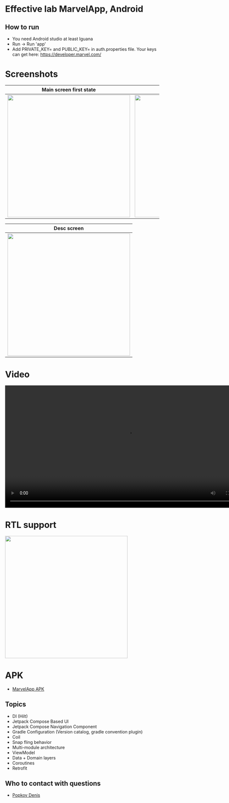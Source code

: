 # Effective lab MarvelApp, Android

## How to run

* You need Android studio at least Iguana
* Run -> Run 'app'
* Add PRIVATE_KEY=<YourPrivateKey> and PUBLIC_KEY=<YourPublicKey> in auth.properties file. Your keys
  can get here: https://developer.marvel.com/

# Screenshots

|                                                Main screen first state                                                 |                                                Main screen second state                                                |
|:----------------------------------------------------------------------------------------------------------------------:|:----------------------------------------------------------------------------------------------------------------------:|
| <img src="https://github.com/DenisPopkov/MarvelApp/assets/57343209/32c0b7b0-e758-43f3-83a7-e343e4ac598d" height="400"> | <img src="https://github.com/DenisPopkov/MarvelApp/assets/57343209/0dcdf1e6-db92-47dd-b638-751cca90aaae" height="400"> |

|                                                      Desc screen                                                       |
|:----------------------------------------------------------------------------------------------------------------------:|
| <img src="https://github.com/DenisPopkov/MarvelApp/assets/57343209/a6e43b85-3173-400a-9f0d-5e2206e6f430" height="400"> |

# Video

<video src="https://github.com/DenisPopkov/MarvelApp/assets/57343209/bd86d20c-a26e-4d1d-9aac-1bbb72814e3c" height="400"></video>

# RTL support

<img src="https://github.com/DenisPopkov/MarvelApp/assets/57343209/4ae2b6c9-7cd7-48fd-8dc0-16ce9a57631d" height="400" alt="">

# APK

* [MarvelApp APK](assets/app-release.apk)

## Topics

* DI (Hilt)
* Jetpack Compose Based UI
* Jetpack Compose Navigation Component
* Gradle Configuration (Version catalog, gradle convention plugin)
* Coil
* Snap fling behavior
* Multi-module architecture
* ViewModel
* Data + Domain layers
* Coroutines
* Retrofit

## Who to contact with questions

* [Popkov Denis](https://t.me/MolodoyDenis)
